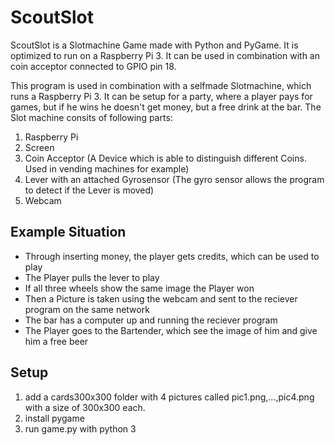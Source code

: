 # ScoutSlot
ScoutSlot is a Slotmachine Game made with Python and PyGame. It is optimized to run on a Raspberry Pi 3.
It can be used in combination with an coin acceptor connected to GPIO pin 18.

This program is used in combination with a selfmade Slotmachine, which runs a Raspberry Pi 3.
It can be setup for a party, where a player pays for games, but if he wins he doesn't get money, but a free drink at the bar.
The Slot machine consits of following parts:
1. Raspberry Pi
2. Screen
3. Coin Acceptor (A Device which is able to distinguish different Coins. Used in vending machines for example)
5. Lever with an attached Gyrosensor (The gyro sensor allows the program to detect if the Lever is moved)
6. Webcam

## Example Situation
+ Through inserting money, the player gets credits, which can be used to play
+ The Player pulls the lever to play
+ If all three wheels show the same image the Player won
+ Then a Picture is taken using the webcam and sent to the reciever program on the same network
+ The bar has a computer up and running the reciever program
+ The Player goes to the Bartender, which see the image of him and give him a free beer


## Setup
1. add a cards300x300 folder with 4 pictures called pic1.png,...,pic4.png with a size of 300x300 each.
2. install pygame
3. run game.py with python 3

